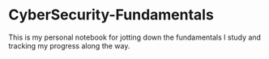 # CyberSecurity-Fundamentals
This is my personal notebook for jotting down the fundamentals I study and tracking my progress along the way.
